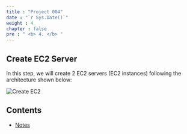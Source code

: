 ```yaml
---
title : "Project 004"
date : "`r Sys.Date()`"
weight : 4
chapter : false
pre : " <b> 4. </b> "
---
```


## Create EC2 Server

In this step, we will create 2 EC2 servers (EC2 instances) following the architecture shown below:

![Create EC2](/images/4-CreateEc2Server/lab-3.4.png?featherlight=false&width=60pc)

## Contents

- [Notes](4.1-notes/)
